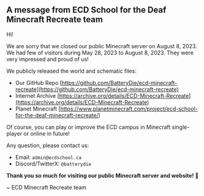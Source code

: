 ## A message from ECD School for the Deaf Minecraft Recreate team

Hi!

We are sorry that we closed our public Minecraft server on August 8, 2023. We had few of visitors during May 28, 2023 to August 8, 2023. They were very impressed and proud of us!

We publicly released the world and schematic files:
- Our GitHub Repo [https://github.com/BatteryDie/ecd-minecraft-recreate](https://github.com/BatteryDie/ecd-minecraft-recreate)
- Internet Archive [https://archive.org/details/ECD-Minecraft-Recreate](https://archive.org/details/ECD-Minecraft-Recreate)
- Planet Minecraft [https://www.planetminecraft.com/project/ecd-school-for-the-deaf-minecraft-recreate/)

Of course, you can play or improve the ECD campus in Minecraft single-player or online in future!

Any question, please contact us:
- Email: `admin@ecdschool.ca`
- Discord/TwitterX: `@batterydie`

**Thank you so much for visiting our public Minecraft server and website! 👋**

 ~ ECD Minecraft Recreate team

